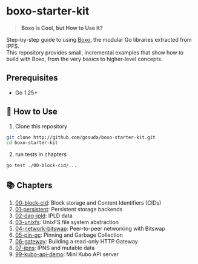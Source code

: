# boxo-starter-kit
> **Boxo is Cool, but How to Use It?**

Step-by-step guide to using [Boxo](https://github.com/ipfs/boxo), the modular Go libraries extracted from IPFS.  
This repository provides small, incremental examples that show how to build with Boxo, from the very basics to higher-level concepts.

## Prerequisites
- Go 1.25+

## 🚀 How to Use
1. Clone this repository
```bash
git clone http://github.com/gosuda/boxo-starter-kit.git
cd boxo-starter-kit
```

2. run tests in chapters
```bash
go test ./00-block-cid/...
```

## 📚 Chapters

1. [00-block-cid](./00-block-cid): Block storage and Content Identifiers (CIDs)
2. [01-persistent](./01-persistent): Persistent storage backends
3. [02-dag-ipld](./02-dag-ipld): IPLD data
4. [03-unixfs](./03-unixfs): UnixFS file system abstraction
5. [04-network-bitswap](./04-network-bitswap): Peer-to-peer networking with Bitswap
6. [05-pin-gc](./05-pin-gc): Pinning and Garbage Collection
7. [06-gateway](./06-gateway): Building a read-only HTTP Gateway
8. [07-ipns](./07-ipns): IPNS and mutable data
9. [99-kubo-api-demo](./99-kubo-api-demo): Mini Kubo API server
